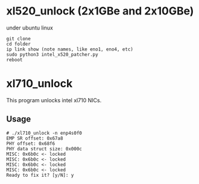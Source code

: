 # xl520_unlock (2x1GBe and 2x10GBe)

under ubuntu linux
```shell
git clone
cd folder
ip link show (note names, like eno1, eno4, etc)
sudo python3 intel_x520_patcher.py
reboot
```



# xl710_unlock

This program unlocks intel xl710 NICs.

## Usage

```shell
# ./xl710_unlock -n enp4s0f0
EMP SR offset: 0x67a8
PHY offset: 0x68f6
PHY data struct size: 0x000c
MISC: 0x6b0c <- locked
MISC: 0x6b0c <- locked
MISC: 0x6b0c <- locked
MISC: 0x6b0c <- locked
Ready to fix it? [y/N]: y
```
